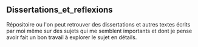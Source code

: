 ## Dissertations_et_reflexions
Répositoire ou l'on peut retrouver des dissertations et autres textes écrits par moi même sur des sujets qui me semblent importants et dont je pense avoir fait un bon travail à explorer le sujet en détails.
